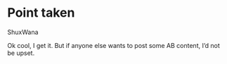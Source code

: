 # Point taken

ShuxWana

Ok cool, I get it. But if anyone else wants to post some AB content, I’d not be upset.

